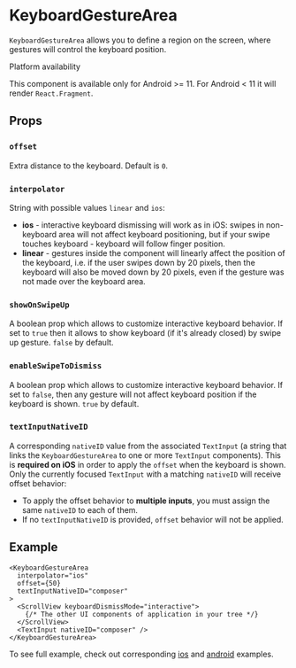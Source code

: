# KeyboardGestureArea

`KeyboardGestureArea` allows you to define a region on the screen, where gestures will control the keyboard position.

Platform availability

This component is available only for Android >= 11. For Android < 11 it will render `React.Fragment`.

## Props[​](/react-native-keyboard-controller/pr-preview/pr-1127/docs/api/views/keyboard-gesture-area.md#props "Direct link to Props")

### `offset`[​](/react-native-keyboard-controller/pr-preview/pr-1127/docs/api/views/keyboard-gesture-area.md#offset "Direct link to offset")

Extra distance to the keyboard. Default is `0`.

### `interpolator`[​](/react-native-keyboard-controller/pr-preview/pr-1127/docs/api/views/keyboard-gesture-area.md#interpolator- "Direct link to interpolator-")

String with possible values `linear` and `ios`:

* **ios** - interactive keyboard dismissing will work as in iOS: swipes in non-keyboard area will not affect keyboard positioning, but if your swipe touches keyboard - keyboard will follow finger position.
* **linear** - gestures inside the component will linearly affect the position of the keyboard, i.e. if the user swipes down by 20 pixels, then the keyboard will also be moved down by 20 pixels, even if the gesture was not made over the keyboard area.

### `showOnSwipeUp`[​](/react-native-keyboard-controller/pr-preview/pr-1127/docs/api/views/keyboard-gesture-area.md#showonswipeup- "Direct link to showonswipeup-")

A boolean prop which allows to customize interactive keyboard behavior. If set to `true` then it allows to show keyboard (if it's already closed) by swipe up gesture. `false` by default.

### `enableSwipeToDismiss`[​](/react-native-keyboard-controller/pr-preview/pr-1127/docs/api/views/keyboard-gesture-area.md#enableswipetodismiss- "Direct link to enableswipetodismiss-")

A boolean prop which allows to customize interactive keyboard behavior. If set to `false`, then any gesture will not affect keyboard position if the keyboard is shown. `true` by default.

### `textInputNativeID`[​](/react-native-keyboard-controller/pr-preview/pr-1127/docs/api/views/keyboard-gesture-area.md#textinputnativeid- "Direct link to textinputnativeid-")

A corresponding `nativeID` value from the associated `TextInput` (a string that links the `KeyboardGestureArea` to one or more `TextInput` components). This is **required on iOS** in order to apply the `offset` when the keyboard is shown. Only the currently focused `TextInput` with a matching `nativeID` will receive offset behavior:

* To apply the offset behavior to **multiple inputs**, you must assign the same `nativeID` to each of them.
* If no `textInputNativeID` is provided, `offset` behavior will not be applied.

## Example[​](/react-native-keyboard-controller/pr-preview/pr-1127/docs/api/views/keyboard-gesture-area.md#example "Direct link to Example")

```
<KeyboardGestureArea
  interpolator="ios"
  offset={50}
  textInputNativeID="composer"
>
  <ScrollView keyboardDismissMode="interactive">
    {/* The other UI components of application in your tree */}
  </ScrollView>
  <TextInput nativeID="composer" />
</KeyboardGestureArea>
```

To see full example, check out corresponding [ios](https://github.com/kirillzyusko/react-native-keyboard-controller/tree/main/example/src/screens/Examples/InteractiveKeyboardIOS/index.tsx) and [android](https://github.com/kirillzyusko/react-native-keyboard-controller/tree/main/example/src/screens/Examples/InteractiveKeyboard/index.tsx) examples.
